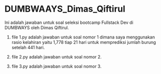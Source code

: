 # DUMBWAAYS_Dimas_Qiftirul

Ini adalah jawaban untuk soal seleksi bootcamp Fullstack Dev di DUMBWAYS
oleh Dimas Qiftirul.

1. file 1.py adalah jawaban untuk soal nomor 1 dimana saya menggunakan rasio kelahiran yaitu 1,778 tiap 21 hari untuk memprediksi jumlah burung setelah 441 hari.

2. file 2.py adalah jawaban untuk soal nomor 2.

3. file 3.py adalah jawaban untuk soal nomor 3.
